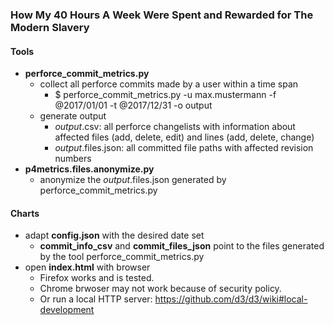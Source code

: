 ### How My 40 Hours A Week Were Spent and Rewarded for The Modern Slavery

#### Tools

 - **perforce_commit_metrics.py**
   - collect all perforce commits made by a user within a time span
     - $ perforce_commit_metrics.py -u max.mustermann -f @2017/01/01 -t @2017/12/31 -o output
   - generate output
     - *output*.csv: all perforce changelists with information about affected files (add, delete, edit) and lines (add, delete, change)
     - *output*.files.json: all committed file paths with affected revision numbers
  - **p4metrics.files.anonymize.py**
     - anonymize the *output*.files.json generated by perforce_commit_metrics.py

#### Charts

  - adapt **config.json** with the desired date set
    - **commit_info_csv** and **commit_files_json** point to the files generated by the tool perforce_commit_metrics.py
  - open **index.html** with browser 
    - Firefox works and is tested.
    - Chrome brwoser may not work because of security policy.
    - Or run a local HTTP server: https://github.com/d3/d3/wiki#local-development